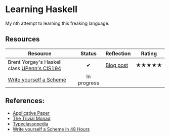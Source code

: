 # Learning Haskell

My nth attempt to learning this freaking language.

## Resources

| Resource        | Status           | Reflection  | Rating |
| --------------- | :----------------: | ----------- | ------ |
| Brent Yorgey's Haskell class [UPenn's CIS194](http://www.seas.upenn.edu/~cis194/spring13/) | ✔ | [Blog post](http://limdauto.github.io/posts/2015-12-13-reflections-brent-yorgey-haskell-class.html)| ★★★★★ |
| [Write yourself a Scheme](https://en.wikibooks.org/wiki/Write_Yourself_a_Scheme_in_48_Hours) | In progress | | |

## References:

- [Applicative Paper](http://www.staff.city.ac.uk/~ross/papers/Applicative.html)
- [The Trivial Monad](http://blog.sigfpe.com/2007/04/trivial-monad.html)
- [Typeclassopedia](https://wiki.haskell.org/Typeclassopedia)
- [Write yourself a Scheme in 48 Hours](https://en.wikibooks.org/wiki/Write_Yourself_a_Scheme_in_48_Hours/) 
